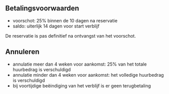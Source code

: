 
## Betalingsvoorwaarden
- voorschot: 25% binnen de 10 dagen na reservatie
- saldo: uiterlijk 14 dagen voor start verblijf

De reservatie is pas definitief na ontvangst van het voorschot.

## Annuleren
- annulatie meer dan 4 weken voor aankomst: 25% van het totale huurbedrag is verschuldigd
- annulatie minder dan 4 weken voor aankomst: het volledige huurbedrag is verschuldigd
- bij voortijdige beëindiging van het verblijf is er geen terugbetaling